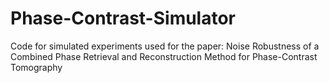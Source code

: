 # Phase-Contrast-Simulator
Code for simulated experiments used for the paper: Noise Robustness of a Combined Phase Retrieval and Reconstruction Method for Phase-Contrast Tomography
